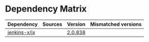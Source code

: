 # Dependency Matrix

Dependency | Sources | Version | Mismatched versions
---------- | ------- | ------- | -------------------
[jenkins-x/jx](https://github.com/jenkins-x/jx.git) |  | [2.0.838](https://github.com/jenkins-x/jx/releases/tag/v2.0.838) | 
